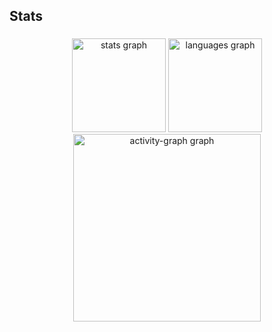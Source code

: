 <h2 align="left">Stats</h2>

###

<div align="center">
  <img src="https://github-readme-stats.vercel.app/api?username=Echiziane&hide_title=false&hide_rank=false&show_icons=true&include_all_commits=true&count_private=true&disable_animations=false&theme=dark&locale=en&hide_border=false&order=1" height="150" alt="stats graph"  />
  <img src="https://github-readme-stats.vercel.app/api/top-langs?username=Echiziane&locale=en&hide_title=false&layout=compact&card_width=320&langs_count=5&theme=github_dark&hide_border=false&order=2" height="150" alt="languages graph"  />
  <img src="https://github-readme-activity-graph.vercel.app/graph?username=Echiziane&radius=16&theme=react&area=true&order=5" height="300" alt="activity-graph graph"  />
</div>

###

